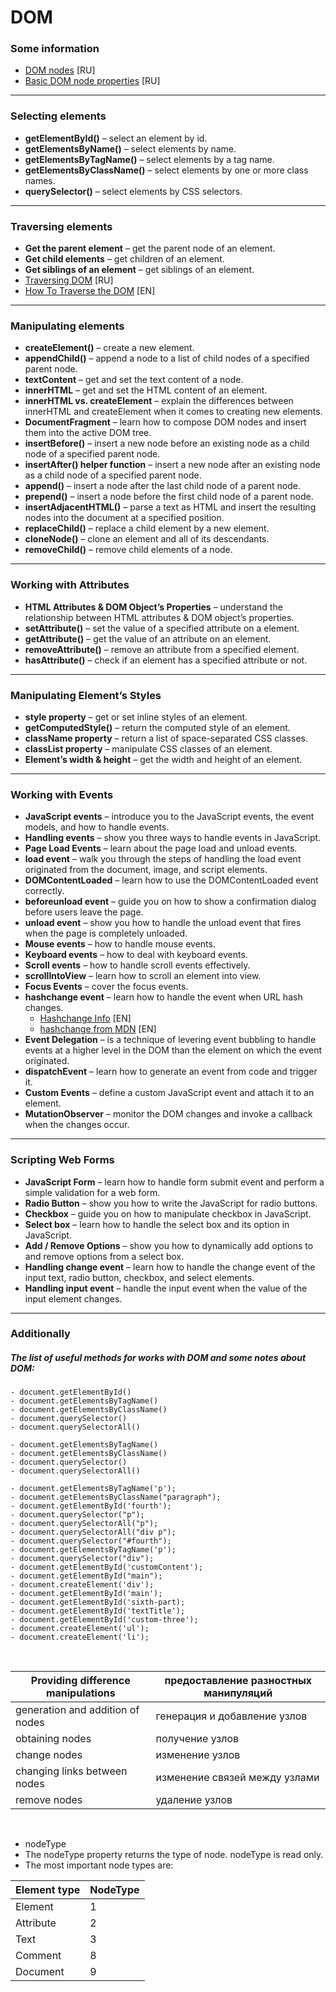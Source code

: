 # DOM

### **Some information**

- [DOM nodes](https://learn.javascript.ru/dom-nodes) [RU]
- [Basic DOM node properties](https://learn.javascript.ru/basic-dom-node-properties) [RU]

---

### **Selecting elements**

- **getElementById()** – select an element by id.
- **getElementsByName()** – select elements by name.
- **getElementsByTagName()** – select elements by a tag name.
- **getElementsByClassName()** – select elements by one or more class names.
- **querySelector()** – select elements by CSS selectors.

---

### **Traversing elements**

- **Get the parent element** – get the parent node of an element.
- **Get child elements** – get children of an element.
- **Get siblings of an element** – get siblings of an element.
- [Traversing DOM](https://learn.javascript.ru/traversing-dom) [RU]
- [How To Traverse the DOM](https://www.qualitestgroup.com/resources/knowledge-center/how-to-guide/traverse-dom/) [EN]

---

### **Manipulating elements**

- **createElement()** – create a new element.
- **appendChild()** – append a node to a list of child nodes of a specified parent node.
- **textContent** – get and set the text content of a node.
- **innerHTML** – get and set the HTML content of an element.
- **innerHTML vs. createElement** – explain the differences between innerHTML and createElement when it comes to creating new elements.
- **DocumentFragment** – learn how to compose DOM nodes and insert them into the active DOM tree.
- **insertBefore()** – insert a new node before an existing node as a child node of a specified parent node.
- **insertAfter() helper function** – insert a new node after an existing node as a child node of a specified parent node.
- **append()** – insert a node after the last child node of a parent node.
- **prepend()** – insert a node before the first child node of a parent node.
- **insertAdjacentHTML()** – parse a text as HTML and insert the resulting nodes into the document at a specified position.
- **replaceChild()** – replace a child element by a new element.
- **cloneNode()** – clone an element and all of its descendants.
- **removeChild()** – remove child elements of a node.

---

### **Working with Attributes**

- **HTML Attributes & DOM Object’s Properties** – understand the relationship between HTML attributes & DOM object’s properties.
- **setAttribute()** – set the value of a specified attribute on a element.
- **getAttribute()** – get the value of an attribute on an element.
- **removeAttribute()** – remove an attribute from a specified element.
- **hasAttribute()** – check if an element has a specified attribute or not.

---

### **Manipulating Element’s Styles**

- **style property** – get or set inline styles of an element.
- **getComputedStyle()** – return the computed style of an element.
- **className property** – return a list of space-separated CSS classes.
- **classList property** – manipulate CSS classes of an element.
- **Element’s width & height** – get the width and height of an element.

---

### **Working with Events**

- **JavaScript events** – introduce you to the JavaScript events, the event models, and how to handle events.
- **Handling events** – show you three ways to handle events in JavaScript.
- **Page Load Events** – learn about the page load and unload events.
- **load event** – walk you through the steps of handling the load event originated from the document, image, and script elements.
- **DOMContentLoaded** – learn how to use the DOMContentLoaded event correctly.
- **beforeunload event** – guide you on how to show a confirmation dialog before users leave the page.
- **unload event** – show you how to handle the unload event that fires when the page is completely unloaded.
- **Mouse events** – how to handle mouse events.
- **Keyboard events** – how to deal with keyboard events.
- **Scroll events** – how to handle scroll events effectively.
- **scrollIntoView** – learn how to scroll an element into view.
- **Focus Events** – cover the focus events.
- **hashchange event** – learn how to handle the event when URL hash changes.
  - [Hashchange Info](https://docs.w3cub.com/dom_events/hashchange) [EN]
  - [hashchange from MDN](https://developer.cdn.mozilla.net/ru/docs/Web/API/Window/hashchange_event) [EN]
- **Event Delegation** – is a technique of levering event bubbling to handle events at a higher level in the DOM than the element on which the event originated.
- **dispatchEvent** – learn how to generate an event from code and trigger it.
- **Custom Events** – define a custom JavaScript event and attach it to an element.
- **MutationObserver** – monitor the DOM changes and invoke a callback when the changes occur.

---

### **Scripting Web Forms**

- **JavaScript Form** – learn how to handle form submit event and perform a simple validation for a web form.
- **Radio Button** – show you how to write the JavaScript for radio buttons.
- **Checkbox** – guide you on how to manipulate checkbox in JavaScript.
- **Select box** – learn how to handle the select box and its option in JavaScript.
- **Add / Remove Options** – show you how to dynamically add options to and remove options from a select box.
- **Handling change event** – learn how to handle the change event of the input text, radio button, checkbox, and select elements.
- **Handling input event** – handle the input event when the value of the input element changes.

---

### Additionally

##### The list of useful methods for works with DOM and some notes about DOM:

    - document.getElementById()
    - document.getElementsByTagName()
    - document.getElementsByClassName()
    - document.querySelector()
    - document.querySelectorAll()

    - document.getElementsByTagName()
    - document.getElementsByClassName()
    - document.querySelector()
    - document.querySelectorAll()

    - document.getElementsByTagName('p');
    - document.getElementsByClassName("paragraph");
    - document.getElementById('fourth');
    - document.querySelector("p");
    - document.querySelectorAll("p");
    - document.querySelectorAll("div p");
    - document.querySelector("#fourth");
    - document.getElementsByTagName('p');
    - document.querySelector("div");
    - document.getElementById('customContent');
    - document.getElementById("main");
    - document.createElement('div');
    - document.getElementById('main');
    - document.getElementById('sixth-part);
    - document.getElementById('textTitle');
    - document.getElementById('custom-three');
    - document.createElement('ul');
    - document.createElement('li');

<br />

| Providing difference manipulations | предоставление разностных манипуляций |
| ---------------------------------- | ------------------------------------- |
| generation and addition of nodes   | генерация и добавление узлов          |
| obtaining nodes                    | получение узлов                       |
| change nodes                       | изменение узлов                       |
| changing links between nodes       | изменение связей между узлами         |
| remove nodes                       | удаление узлов                        |

<br />

- nodeType
- The nodeType property returns the type of node. nodeType is read only.
- The most important node types are:

| Element type  | NodeType |
|---------------|----------|
| Element       | 1        |
| Attribute     | 2        |
| Text          | 3        |
| Comment       | 8        |
| Document      | 9        |
